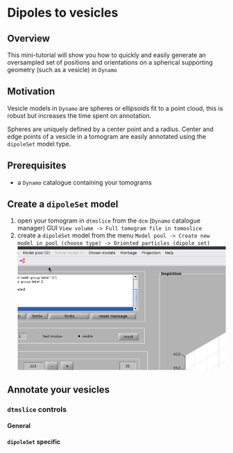 # Dipoles to vesicles

## Overview
This mini-tutorial will show you how to quickly and easily generate an oversampled set of positions
and orientations on a spherical supporting geometry (such as a vesicle) in `Dynamo`

## Motivation
Vesicle models in `Dynamo` are spheres or ellipsoids fit to a point cloud, 
this is robust but increases the time spent on annotation.

Spheres are uniquely defined by a center point and a radius. 
Center and edge points of a vesicle in a tomogram are easily annotated using the `dipoleSet` model type.

## Prerequisites
- a `Dynamo` catalogue containing your tomograms

## Create a `dipoleSet` model
1. open your tomogram in `dtmslice` from the `dcm` (`Dynamo` catalogue manager) GUI
   `View volume -> Full tomogram file in tomoslice`
2. create a `dipoleSet` model from the menu
   `Model pool -> Create new model in pool (choose type) -> Oriented particles (dipole set)`
   ![create a dipole set model](dipoles-to-vesicles.assets/create_model.gif)

## Annotate your vesicles

### `dtmslice` controls
#### General


#### `dipoleSet` specific

